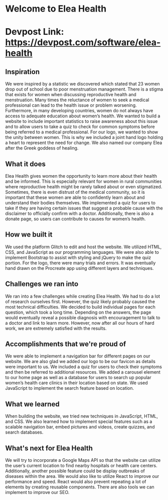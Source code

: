 # Welcome to Elea Health

# Devpost Link: https://devpost.com/software/elea-health

## Inspiration
We were inspired by a statistic we discovered which stated that 23 women drop out of school due to poor menstruation management. There is a stigma that exists for women when discussing reproductive health and menstruation. Many times the reluctance of women to seek a medical professional can lead to the health issue or problem worsening. Furthermore, in many developing countries, women do not always have access to adequate education about women’s health. We wanted to build a website to include important statistics to raise awareness about this issue and to allow users to take a quiz to check for common symptoms before being referred to a medical professional. For our logo, we wanted to show the unity between women. This is why we included a joint hand logo holding a heart to represent the need for change. We also named our company Elea after the Greek goddess of healing.

## What it does
Elea Health gives women the opportunity to learn more about their health and be informed. This is especially relevant for women in rural communities where reproductive health might be rarely talked about or even stigmatized. Sometimes, there is even distrust of the medical community, so it is important that these women are able to confidently learn about and understand their bodies themselves. We implemented a quiz for users to take if they are having certain issues that suggest a probable cause with the disclaimer to officially confirm with a doctor. Additionally, there is also a donate page, so users can contribute to causes for women’s health.

## How we built it
We used the platform Glitch to edit and host the website. We utilized HTML, CSS, and JavaScript as our programming languages. We were also able to implement Bootstrap to assist with styling and jQuery to make the quiz portion. For the logo, there were many trials and errors. It was eventually hand drawn on the Procreate app using different layers and techniques. 

## Challenges we ran into
We ran into a few challenges while creating Elea Health. We had to do a lot of research ourselves first. However, the quiz likely probably caused the most technical difficulties. We decided to build individual pages for each question, which took a long time. Depending on the answers, the page would eventually reveal a possible diagnosis with encouragement to talk to a doctor and link to learn more. However, now after all our hours of hard work, we are extremely satisfied with the results.

## Accomplishments that we're proud of
We were able to implement a navigation bar for different pages on our website. We are also glad we added our logo to be our favicon as details were important to us. We included a quiz for users to check their symptoms and then be referred to additional resources. We added a carousel element to our home page as well as a database for users to search up popular women’s health care clinics in their location based on state. We used JavaScript to implement the search feature based on location.

## What we learned
When building the website, we tried new techniques in JavaScript, HTML, and CSS. We also learned how to implement special features such as a scalable navigation bar, embed pictures and videos, create quizzes, and search databases. 

## What's next for Elea Health
We will try to incorporate a Google Maps API so that the website can utilize the user’s current location to find nearby hospitals or health care centers. Additionally, another possible feature could be display outbreaks of diseases within the area. We would also like to utilize React to improve our performance and speed. React would also prevent repeating a lot of elements by creating reusable components. There are also tools we can implement to improve our SEO.
